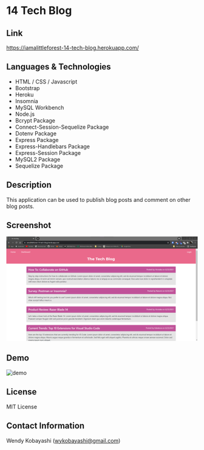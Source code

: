 # 14 Tech Blog

## Link
https://iamalittleforest-14-tech-blog.herokuapp.com/

## Languages & Technologies
* HTML / CSS / Javascript
* Bootstrap
* Heroku
* Insomnia
* MySQL Workbench
* Node.js
* Bcrypt Package
* Connect-Session-Sequelize Package
* Dotenv Package
* Express Package
* Express-Handlebars Package
* Express-Session Package
* MySQL2 Package
* Sequelize Package

## Description
This application can be used to publish blog posts and comment on other blog posts.

## Screenshot
<img src="assets/images/README-screenshot.png" alt="screenshot">

## Demo
<img src="assets/images/README-demo.gif" alt="demo">

## License
MIT License

## Contact Information
Wendy Kobayashi (<wykobayashi@gmail.com>)
